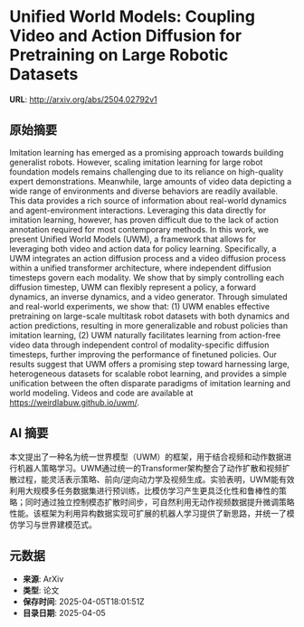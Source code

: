 # Unified World Models: Coupling Video and Action Diffusion for Pretraining on Large Robotic Datasets

**URL**: http://arxiv.org/abs/2504.02792v1

## 原始摘要

Imitation learning has emerged as a promising approach towards building
generalist robots. However, scaling imitation learning for large robot
foundation models remains challenging due to its reliance on high-quality
expert demonstrations. Meanwhile, large amounts of video data depicting a wide
range of environments and diverse behaviors are readily available. This data
provides a rich source of information about real-world dynamics and
agent-environment interactions. Leveraging this data directly for imitation
learning, however, has proven difficult due to the lack of action annotation
required for most contemporary methods. In this work, we present Unified World
Models (UWM), a framework that allows for leveraging both video and action data
for policy learning. Specifically, a UWM integrates an action diffusion process
and a video diffusion process within a unified transformer architecture, where
independent diffusion timesteps govern each modality. We show that by simply
controlling each diffusion timestep, UWM can flexibly represent a policy, a
forward dynamics, an inverse dynamics, and a video generator. Through simulated
and real-world experiments, we show that: (1) UWM enables effective pretraining
on large-scale multitask robot datasets with both dynamics and action
predictions, resulting in more generalizable and robust policies than imitation
learning, (2) UWM naturally facilitates learning from action-free video data
through independent control of modality-specific diffusion timesteps, further
improving the performance of finetuned policies. Our results suggest that UWM
offers a promising step toward harnessing large, heterogeneous datasets for
scalable robot learning, and provides a simple unification between the often
disparate paradigms of imitation learning and world modeling. Videos and code
are available at https://weirdlabuw.github.io/uwm/.


## AI 摘要

本文提出了一种名为统一世界模型（UWM）的框架，用于结合视频和动作数据进行机器人策略学习。UWM通过统一的Transformer架构整合了动作扩散和视频扩散过程，能灵活表示策略、前向/逆向动力学及视频生成。实验表明，UWM能有效利用大规模多任务数据集进行预训练，比模仿学习产生更具泛化性和鲁棒性的策略；同时通过独立控制模态扩散时间步，可自然利用无动作视频数据提升微调策略性能。该框架为利用异构数据实现可扩展的机器人学习提供了新思路，并统一了模仿学习与世界建模范式。

## 元数据

- **来源**: ArXiv
- **类型**: 论文
- **保存时间**: 2025-04-05T18:01:51Z
- **目录日期**: 2025-04-05
